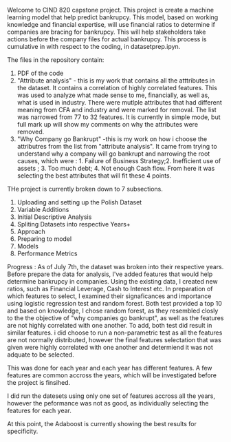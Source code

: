 
Welcome to CIND 820 capstone project. This project is create a machine learning model that help predict bankrupcy. 
This model, based on working knowledge and financial expertise, will use financial ratios to determine if companies are bracing for bankrupcy. 
This will help stakeholders take actions before the company files for actual bankrupcy.
This process is cumulative in with respect to the coding, in datasetprep.ipyn. 

The files in the repository contain:
1. PDF of the code
2. "Attribute analysis" - this is my work that contains all the atttributes in the dataset. It contains a correlation of highly correlated features. This was used to analyze what made sense to me, financially, as well as, what is used in industry. There were mutlple attributes that had different meaning from CFA  and industry and were marked for removal. The list was narrowed from 77 to 32 features. It is currently in simple mode, but full mark up will show my comments on why the attributes were removed. 
3. "Why Company go Bankrupt" -this is my work on how i choose the attributres from the list from "attribute analysis". It came from trying to understand why a company will go bankrupt and narrowing the root causes, which were : 1. Failure of Business Strategy;2. Inefficient use of assets ; 3. Too much debt; 4. Not enough Cash flow. From here it was selecting the best attributes that will fit these 4 points. 

THe project is currently broken down to 7 subsections. 

1. Uploading and setting up the Polish Dataset
2. Variable Additions
3. Initial Descriptive Analysis
4. Spliting Datasets into respective Years+
5. Approach
6. Preparing to model
7. Models
8. Performance Metrics



Progress : 
As of July 7th, the dataset was broken into their respective years. Before prepare the data for analysis, I've added features that would help determine bankrupcy in companies. Using the existing data, I created new ratios, such as Financial Leverage, Cash to Interest etc. In preparation of which features to select, I examined their signaficances and importance using logistic regression test and random forest. Both test provided a top 10 and based on knowledge, I chose random forest, as they resembled closly to the the objective of "why companies go bankrupt", as well as the features are not highly correlated with one another. To add, both test did result in similar features. i did choose to run a  non-parametric test as all the features are not normally distributed, however the final features selectation that was given were highly correlated with one another and determiend it was not adquate to be selected. 

This was done for each year and each year has different features. A few features are common accross the years, which will be investigated before the project is finsihed. 

I did run the datesets using only one set of features accross all the years, however the peformance was not as good, as individually selecting the features for each year. 

At this point, the Adaboost is currently showing the best results for specificity. 


